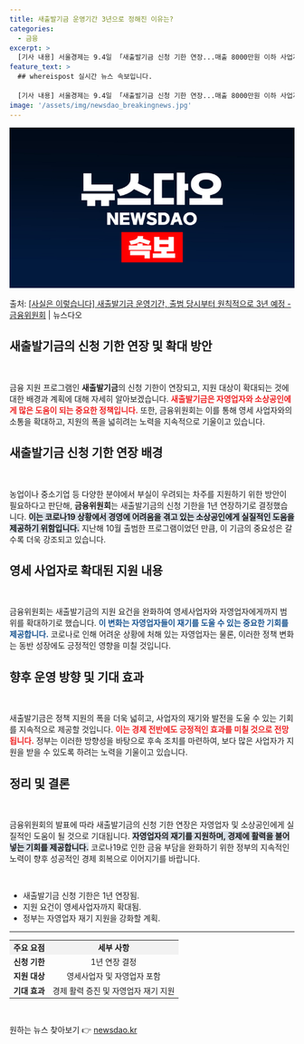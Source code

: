 ```yaml
---
title: 새출발기금 운영기간 3년으로 정해진 이유는?
categories:
  - 금융
excerpt: >
  [기사 내용] 서울경제는 9.4일 「새출발기금 신청 기한 연장...매출 8000만원 이하 사업자로 대상 확대…
feature_text: >
  ## whereispost 실시간 뉴스 속보입니다.

  [기사 내용] 서울경제는 9.4일 「새출발기금 신청 기한 연장...매출 8000만원 이하 사업자로 대상 확대…
image: '/assets/img/newsdao_breakingnews.jpg'
---
```


![뉴스다오 속보](/assets/img/newsdao_breakingnews.jpg)

<p>출처: <a href="https://newsdao.kr/1825" rel="dofollow">[사실은 이렇습니다] 새출발기금 운영기간, 출범 당시부터 원칙적으로 3년 예정 - 금융위원회</a> | 뉴스다오</p>

<h2 data-ke-size="size26">새출발기금의 신청 기한 연장 및 확대 방안</h2>

<p data-ke-size="size16">&nbsp;</p>

금융 지원 프로그램인 <b>새출발기금</b>의 신청 기한이 연장되고, 지원 대상이 확대되는 것에 대한 배경과 계획에 대해 자세히 알아보겠습니다. <b><span style="color: #ee2323;">새출발기금은 자영업자와 소상공인에게 많은 도움이 되는 중요한 정책입니다.</span></b> 또한, 금융위원회는 이를 통해 영세 사업자와의 소통을 확대하고, 지원의 폭을 넓히려는 노력을 지속적으로 기울이고 있습니다.

<h2 data-ke-size="size26">새출발기금 신청 기한 연장 배경</h2>

<p data-ke-size="size16">&nbsp;</p>

농업이나 중소기업 등 다양한 분야에서 부실이 우려되는 차주를 지원하기 위한 방안이 필요하다고 판단해, <b>금융위원회</b>는 새출발기금의 신청 기한을 1년 연장하기로 결정했습니다. <b><span style="background-color: #21538527;">이는 코로나19 상황에서 경영에 어려움을 겪고 있는 소상공인에게 실질적인 도움을 제공하기 위함입니다.</span></b> 지난해 10월 출범한 프로그램이었던 만큼, 이 기금의 중요성은 갈수록 더욱 강조되고 있습니다.

<h2 data-ke-size="size26">영세 사업자로 확대된 지원 내용</h2>

<p data-ke-size="size16">&nbsp;</p>

금융위원회는 새출발기금의 지원 요건을 완화하여 영세사업자와 자영업자에게까지 범위를 확대하기로 했습니다. <b><span style="color: #1a5490;">이 변화는 자영업자들이 재기를 도울 수 있는 중요한 기회를 제공합니다.</span></b> 코로나로 인해 어려운 상황에 처해 있는 자영업자는 물론, 이러한 정책 변화는 동반 성장에도 긍정적인 영향을 미칠 것입니다.

<h2 data-ke-size="size26">향후 운영 방향 및 기대 효과</h2>

<p data-ke-size="size16">&nbsp;</p>

새출발기금은 정책 지원의 폭을 더욱 넓히고, 사업자의 재기와 발전을 도울 수 있는 기회를 지속적으로 제공할 것입니다. <b><span style="color: #ee2323;">이는 경제 전반에도 긍정적인 효과를 미칠 것으로 전망됩니다.</span></b> 정부는 이러한 방향성을 바탕으로 후속 조치를 마련하여, 보다 많은 사업자가 지원을 받을 수 있도록 하려는 노력을 기울이고 있습니다.

<h2 data-ke-size="size26">정리 및 결론</h2>

<p data-ke-size="size16">&nbsp;</p>

금융위원회의 발표에 따라 새출발기금의 신청 기한 연장은 자영업자 및 소상공인에게 실질적인 도움이 될 것으로 기대됩니다. <b><span style="background-color: #21538527;">자영업자의 재기를 지원하며, 경제에 활력을 불어넣는 기회를 제공합니다.</span></b> 코로나19로 인한 금융 부담을 완화하기 위한 정부의 지속적인 노력이 향후 성공적인 경제 회복으로 이어지기를 바랍니다.

<p data-ke-size="size16">&nbsp;</p>

<ul>
    <li>새출발기금 신청 기한은 1년 연장됨.</li>
    <li>지원 요건이 영세사업자까지 확대됨.</li>
    <li>정부는 자영업자 재기 지원을 강화할 계획.</li>
</ul>

<hr>

<table style="width:100%; border-collapse:collapse;">
    <tr style="background-color:#f2f2f2;">
        <td style="text-align: center; height: 17px;"><b>주요 요점</b></td>
        <td style="text-align: center; height: 17px;"><b>세부 사항</b></td>
    </tr>
    <tr>
        <td style="text-align: center; height: 17px;"><b>신청 기한</b></td>
        <td style="text-align: center; height: 17px;">1년 연장 결정</td>
    </tr>
    <tr>
        <td style="text-align: center; height: 17px;"><b>지원 대상</b></td>
        <td style="text-align: center; height: 17px;">영세사업자 및 자영업자 포함</td>
    </tr>
    <tr>
        <td style="text-align: center; height: 17px;"><b>기대 효과</b></td>
        <td style="text-align: center; height: 17px;">경제 활력 증진 및 자영업자 재기 지원</td>
    </tr>
</table> 

<p data-ke-size="size16">&nbsp;</p> 

원하는 뉴스 찾아보기 👉 <a href="https://newsdao.kr" rel="dofollow">newsdao.kr</a>


